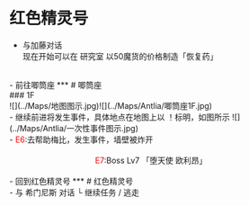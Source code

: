# 红色精灵号 <br>
- 与加藤对话<br>
现在开始可以在 研究室 以50魔货的价格制造「恢复药」
<br>
- 前往唧筒座
***  
# 唧筒座 <br>
### 1F  <br>
![](../Maps/地图图示.jpg)![](../Maps/Antlia/唧筒座1F.jpg)  <br>
- 继续前进将发生事件，具体地点在地图上以 ！标明，如图所示
![](../Maps/Antlia/一次性事件图示.jpg)  <br>
- <font color = "red">E6</font>:去帮助梅比，发生事件，墙壁被炸开  <br><br>
<center><font color = "red">E7</font>:Boss Lv7 「堕天使 欧利昂」</center><br>
- 回到红色精灵号
***
# 红色精灵号 <br>
- 与 希门尼斯 对话  
  └ 继续任务 / 逃走